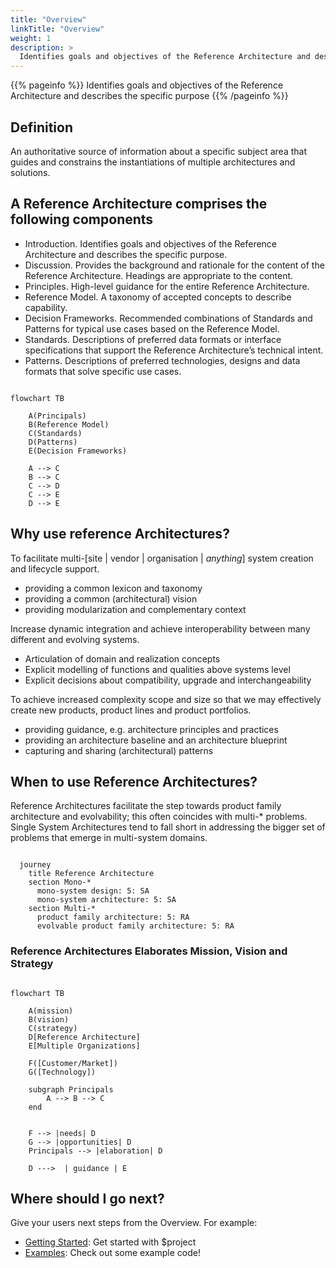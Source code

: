 ```yaml
---
title: "Overview"
linkTitle: "Overview"
weight: 1
description: >
  Identifies goals and objectives of the Reference Architecture and describes the specific purpose
---
```


{{% pageinfo %}}
Identifies goals and objectives of the Reference Architecture and describes the specific purpose
{{% /pageinfo %}}


<!--more-->

## Definition

An authoritative source of information about a specific subject area that guides and constrains the instantiations of multiple architectures and solutions.

## A Reference Architecture comprises the following components

- Introduction.  Identifies goals and objectives of the Reference Architecture and describes the specific purpose.
- Discussion.  Provides the background and rationale for the content of the Reference Architecture.  Headings are appropriate to the content.
- Principles.  High-level guidance for the entire Reference Architecture.
- Reference Model.  A taxonomy of accepted concepts to describe capability.
- Decision Frameworks.  Recommended combinations of Standards and Patterns for typical use cases based on the Reference Model.
- Standards.  Descriptions of preferred data formats or interface specifications that support the Reference Architecture’s technical intent.
- Patterns.  Descriptions of preferred technologies, designs and data formats that solve specific use cases.

```mermaid

flowchart TB

    A(Principals)
    B(Reference Model)
    C(Standards)
    D(Patterns)
    E(Decision Frameworks)

    A --> C
    B --> C
    C --> D
    C --> E
    D --> E

```

## Why use reference Architectures?

To facilitate multi-[site | vendor | organisation | *anything*] system creation and lifecycle support.

- providing a common lexicon and taxonomy
- providing a common (architectural) vision
- providing modularization and complementary context

Increase dynamic integration and achieve interoperability between many different and evolving systems.

- Articulation of domain and realization concepts
- Explicit modelling of functions and qualities above systems level
- Explicit decisions about compatibility, upgrade and interchangeability

To achieve increased complexity scope and size so that we may effectively create new products, product lines and product portfolios.

- providing guidance, e.g. architecture principles and practices
- providing an architecture baseline and an architecture blueprint
- capturing and sharing (architectural) patterns

## When to use Reference Architectures?

Reference Architectures facilitate the step towards product family architecture and evolvability; this often coincides with multi-\* problems. Single System Architectures tend to fall short in addressing the bigger set of problems that emerge in multi-system domains.

```mermaid

  journey
    title Reference Architecture
    section Mono-*
      mono-system design: 5: SA
      mono-system architecture: 5: SA
    section Multi-*
      product family architecture: 5: RA
      evolvable product family architecture: 5: RA

```

### Reference Architectures Elaborates Mission, Vision and Strategy

```mermaid

flowchart TB

    A(mission)
    B(vision)
    C(strategy)
    D[Reference Architecture]
    E[Multiple Organizations]

    F([Customer/Market])
    G([Technology])

    subgraph Principals
        A --> B --> C
    end


    F --> |needs| D
    G --> |opportunities| D
    Principals --> |elaboration| D

    D --->  | guidance | E

```

## Where should I go next?

Give your users next steps from the Overview. For example:

- [Getting Started](/docs/getting-started/): Get started with $project
- [Examples](/docs/examples/): Check out some example code!

